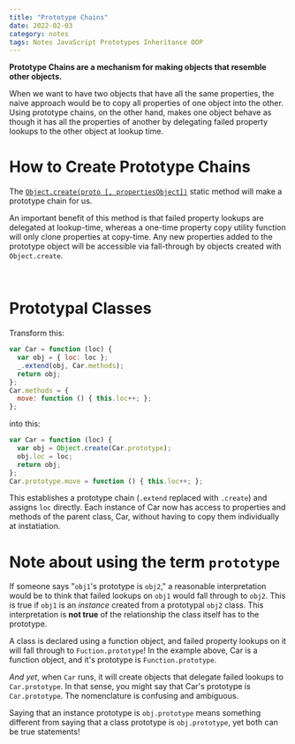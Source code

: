 ```yaml
---
title: "Prototype Chains"
date: 2022-02-03
category: notes
tags: Notes JavaScript Prototypes Inheritance OOP
---
```


**Prototype Chains are a mechanism for making objects that resemble other objects.**

When we want to have two objects that have all the same properties, the naive approach would be to copy all properties of one object into the other. Using prototype chains, on the other hand, makes one object behave as though it has all the properties of another by delegating failed property lookups to the other object at lookup time.

# How to Create Prototype Chains

The [`Object.create(proto [, propertiesObject])`](https://developer.mozilla.org/en-US/docs/Web/JavaScript/Reference/Global_Objects/Object/create) static method will make a prototype chain for us.

An important benefit of this method is that failed property lookups are delegated at lookup-time, whereas a one-time property copy utility function will only clone properties at copy-time. Any new properties added to the prototype object will be accessible via fall-through by objects created with `Object.create`.

<br>

# Prototypal Classes

Transform this:
```javascript
var Car = function (loc) {
  var obj = { loc: loc };
  _.extend(obj, Car.methods);
  return obj;
};
Car.methods = {
  move: function () { this.loc++; };
};
```

into this:
```javascript
var Car = function (loc) {
  var obj = Object.create(Car.prototype);
  obj.loc = loc;
  return obj;
};
Car.prototype.move = function () { this.loc++; };
```

This establishes a prototype chain (`.extend` replaced with `.create`) and assigns `loc` directly. Each instance of Car now has access to properties and methods of the parent class, Car, without having to copy them individually at instatiation.

# Note about using the term `prototype`

If someone says "`obj1`'s prototype is `obj2`," a reasonable interpretation would be to think that failed lookups on `obj1` would fall through to `obj2`. This is true if `obj1` is an *instance* created from a prototypal `obj2` class. This interpretation is **not true** of the relationship the class itself has to the prototype.

A class is declared using a function object, and failed property lookups on it will fall through to `Fuction.prototype`! In the example above, Car is a function object, and it's prototype is `Function.prototype`.

*And yet*, when `Car` runs, it will create objects that delegate failed lookups to `Car.prototype`. In that sense, you might say that Car's prototype is `Car.prototype`. The nomenclature is confusing and ambiguous.

Saying that an instance prototype is `obj.prototype` means something different from saying that a class prototype is `obj.prototype`, yet both can be true statements!
